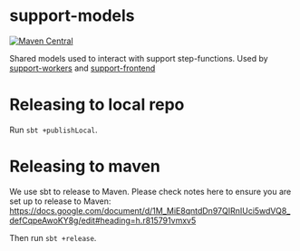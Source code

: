 # support-models

[![Maven Central](https://maven-badges.herokuapp.com/maven-central/com.gu/support-models_2.11/badge.svg)](https://maven-badges.herokuapp.com/maven-central/com.gu/support-models_2.11)

Shared models used to interact with support step-functions.  Used by [support-workers](https://github.com/guardian/support-workers) and [support-frontend](https://github.com/guardian/support-frontend)

Releasing to local repo
==================

Run `sbt +publishLocal`.


Releasing to maven
==================

We use sbt to release to Maven. Please check notes here to ensure you are set up to release to Maven:
https://docs.google.com/document/d/1M_MiE8qntdDn97QIRnIUci5wdVQ8_defCqpeAwoKY8g/edit#heading=h.r815791vmxv5

Then run `sbt +release`.
